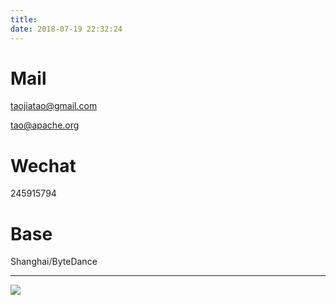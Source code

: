 ```yaml
---
title:
date: 2018-07-19 22:32:24
---
```


# Mail
taojiatao@gmail.com

tao@apache.org

# Wechat
245915794

# Base
Shanghai/ByteDance

***

![](https://gitee.com/Meldoy/image/raw/master/life/head.jpg)